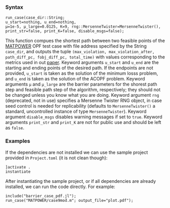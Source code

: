 ### Syntax

    run_case(case_dir::String;
    u_start=nothing, u_end=nothing,
    μ=1e-5, μ_large=0.0125, K=9, rng::MersenneTwister=MersenneTwister(),
    print_str=false, print_K=false, disable_msgs=false);
    
This function compues the shortest path between two feasible points of the [MATPOWER](https://github.com/MATPOWER/matpower) OPF test case with file address specified by the String `case_dir`, and outputs the tuple `(max_violation, max_violation_after, path_diff_pc, fobj_diff_pc, total_time)` with values corresponding to the metrics used in out [paper](https://arxiv.org/abs/2408.02172). Keyword arguments `u_start` and `u_end` are the starting and ending points of the desired path. If the endpoints are not provided, `u_start` is taken as the solution of the minimum losss problem, and `u_end` is taken as the solution of the ACOPF problem. Keyword arguments `μ` and `μ_large` are the barrier parameters for the shorest path step and feasible path step of the algorithm, respectively; they should not be changed unless you know what you are doing. Keyword argument `rng` (deprecated, not in use) specifies a Mersenne Twister RNG object, in case seed control is needed for replicability (defaults to `MersenneTwister()` a standard, uncontrolled instance of type `MersenneTwister`). Keyword argument `disable_msgs` disables warning messages if set to `true`. Keyword arguments `print_str` and `print_K` are not for public use and should be left as `false`.

### Examples
If the dependencies are not installed we can use the sample project provided in `Project.toml` (it is not clean though):

    ]activate .
    instantiate
    
After instantiating the sample project, or if all dependencies are already installed, we can run the code directly. For example:

    include("barrier_case_pdf.jl");
    run_case("MATPOWER/case9mod.m"; output_file="plot.pdf");
   
